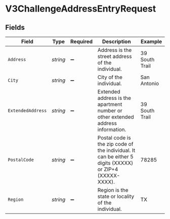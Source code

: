 # V3ChallengeAddressEntryRequest


## Fields

| Field                                                                                                   | Type                                                                                                    | Required                                                                                                | Description                                                                                             | Example                                                                                                 |
| ------------------------------------------------------------------------------------------------------- | ------------------------------------------------------------------------------------------------------- | ------------------------------------------------------------------------------------------------------- | ------------------------------------------------------------------------------------------------------- | ------------------------------------------------------------------------------------------------------- |
| `Address`                                                                                               | *string*                                                                                                | :heavy_minus_sign:                                                                                      | Address is the street address of the individual.                                                        | 39 South Trail                                                                                          |
| `City`                                                                                                  | *string*                                                                                                | :heavy_minus_sign:                                                                                      | City of the individual.                                                                                 | San Antonio                                                                                             |
| `ExtendedAddress`                                                                                       | *string*                                                                                                | :heavy_minus_sign:                                                                                      | Extended address is the apartment number or other extended address information.                         | 39 South Trail                                                                                          |
| `PostalCode`                                                                                            | *string*                                                                                                | :heavy_minus_sign:                                                                                      | Postal code is the zip code of the individual. It can be either 5 digits (XXXXX) or ZIP+4 (XXXXX-XXXX). | 78285                                                                                                   |
| `Region`                                                                                                | *string*                                                                                                | :heavy_minus_sign:                                                                                      | Region is the state or locality of the individual.                                                      | TX                                                                                                      |